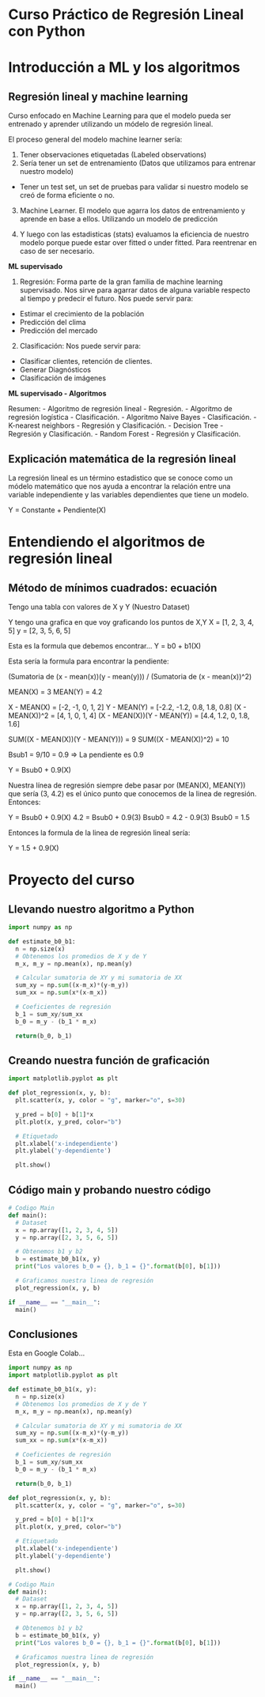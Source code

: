# Curso Práctico de Regresión Lineal con Python

# Introducción a ML y los algoritmos

## Regresión lineal y machine learning

Curso enfocado en Machine Learning para que el modelo pueda ser entrenado y aprender utilizando un módelo de regresión lineal.

El proceso general del modelo machine learner sería:

1. Tener observaciones etiquetadas (Labeled observations)
2. Sería tener un set de entrenamiento (Datos que utilizamos para entrenar nuestro modelo)

- Tener un test set, un set de pruebas para validar si nuestro modelo se creó de forma eficiente o no.

3. Machine Learner. El modelo que agarra los datos de entrenamiento y aprende en base a ellos. Utilizando un modelo de predicción

4. Y luego con las estadisticas (stats) evaluamos la eficiencia de nuestro modelo porque puede estar over fitted o under fitted. Para reentrenar en caso de ser necesario.

**ML supervisado**

1. Regresión: Forma parte de la gran familia de machine learning supervisado. Nos sirve para agarrar datos de alguna variable respecto al tiempo y predecir el futuro. Nos puede servir para:

- Estimar el crecimiento de la población
- Predicción del clima
- Predicción del mercado

2. Clasificación: Nos puede servir para:

- Clasificar clientes, retención de clientes.
- Generar Diagnósticos
- Clasificación de imágenes

**ML supervisado - Algoritmos**

Resumen: - Algoritmo de regresión lineal - Regresión. - Algoritmo de regresión logística - Clasificación. - Algoritmo Naive Bayes - Clasificación. - K-nearest neighbors - Regresión y Clasificación. - Decision Tree - Regresión y Clasificación. - Random Forest - Regresión y Clasificación.

## Explicación matemática de la regresión lineal

La regresión lineal es un término estadistico que se conoce como un módelo matemático que nos ayuda a encontrar la relación entre una variable independiente y las variables dependientes que tiene un modelo.

Y = Constante + Pendiente(X)

# Entendiendo el algoritmos de regresión lineal

## Método de mínimos cuadrados: ecuación

Tengo una tabla con valores de X y Y (Nuestro Dataset)

Y tengo una grafica en que voy graficando los puntos de X,Y
X = [1, 2, 3, 4, 5]
y = [2, 3, 5, 6, 5]

Esta es la formula que debemos encontrar... Y = b0 + b1(X)

Esta sería la formula para encontrar la pendiente:

(Sumatoria de (x - mean(x))(y - mean(y))) / (Sumatoria de (x - mean(x))^2)

MEAN(X) = 3
MEAN(Y) = 4.2

X - MEAN(X) = [-2, -1, 0, 1, 2]
Y - MEAN(Y) = [-2.2, -1.2, 0.8, 1.8, 0.8]
(X - MEAN(X))^2 = [4, 1, 0, 1, 4]
(X - MEAN(X))(Y - MEAN(Y)) = [4.4, 1.2, 0, 1.8, 1.6]

SUM((X - MEAN(X))(Y - MEAN(Y))) = 9
SUM((X - MEAN(X))^2) = 10

Bsub1 = 9/10 = 0.9 => La pendiente es 0.9

Y = Bsub0 + 0.9(X)

Nuestra línea de regresión siempre debe pasar por (MEAN(X), MEAN(Y)) que sería (3, 4.2) es el único punto que conocemos de la linea de regresión. Entonces:

Y = Bsub0 + 0.9(X)
4.2 = Bsub0 + 0.9(3)
Bsub0 = 4.2 - 0.9(3)
Bsub0 = 1.5

Entonces la formula de la linea de regresión lineal sería:

Y = 1.5 + 0.9(X)

# Proyecto del curso

## Llevando nuestro algoritmo a Python

```python
import numpy as np

def estimate_b0_b1:
  n = np.size(x)
  # Obtenemos los promedios de X y de Y
  m_x, m_y = np.mean(x), np.mean(y)

  # Calcular sumatoria de XY y mi sumatoria de XX
  sum_xy = np.sum((x-m_x)*(y-m_y))
  sum_xx = np.sum(x*(x-m_x))

  # Coeficientes de regresión
  b_1 = sum_xy/sum_xx
  b_0 = m_y - (b_1 * m_x)

  return(b_0, b_1)
```

## Creando nuestra función de graficación

```python
import matplotlib.pyplot as plt

def plot_regression(x, y, b):
  plt.scatter(x, y, color = "g", marker="o", s=30)

  y_pred = b[0] + b[1]*x
  plt.plot(x, y_pred, color="b")

  # Etiquetado
  plt.xlabel('x-independiente')
  plt.ylabel('y-dependiente')

  plt.show()
```

## Código main y probando nuestro código

```python
# Codigo Main
def main():
  # Dataset
  x = np.array([1, 2, 3, 4, 5])
  y = np.array([2, 3, 5, 6, 5])

  # Obtenemos b1 y b2
  b = estimate_b0_b1(x, y)
  print("Los valores b_0 = {}, b_1 = {}".format(b[0], b[1]))

  # Graficamos nuestra linea de regresión
  plot_regression(x, y, b)

if __name__ == "__main__":
  main()
```

## Conclusiones

Esta en Google Colab...

```python
import numpy as np
import matplotlib.pyplot as plt

def estimate_b0_b1(x, y):
  n = np.size(x)
  # Obtenemos los promedios de X y de Y
  m_x, m_y = np.mean(x), np.mean(y)

  # Calcular sumatoria de XY y mi sumatoria de XX
  sum_xy = np.sum((x-m_x)*(y-m_y))
  sum_xx = np.sum(x*(x-m_x))

  # Coeficientes de regresión
  b_1 = sum_xy/sum_xx
  b_0 = m_y - (b_1 * m_x)

  return(b_0, b_1)

def plot_regression(x, y, b):
  plt.scatter(x, y, color = "g", marker="o", s=30)

  y_pred = b[0] + b[1]*x
  plt.plot(x, y_pred, color="b")

  # Etiquetado
  plt.xlabel('x-independiente')
  plt.ylabel('y-dependiente')

  plt.show()

# Codigo Main
def main():
  # Dataset
  x = np.array([1, 2, 3, 4, 5])
  y = np.array([2, 3, 5, 6, 5])

  # Obtenemos b1 y b2
  b = estimate_b0_b1(x, y)
  print("Los valores b_0 = {}, b_1 = {}".format(b[0], b[1]))

  # Graficamos nuestra linea de regresión
  plot_regression(x, y, b)

if __name__ == "__main__":
  main()
```
